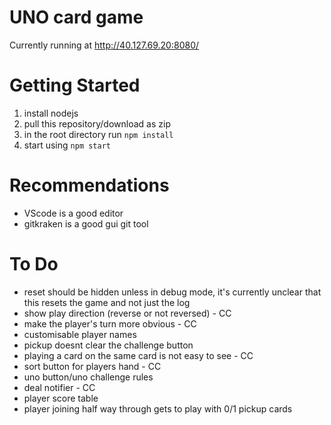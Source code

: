 # UNO card game

Currently running at http://40.127.69.20:8080/

# Getting Started

1. install nodejs
2. pull this repository/download as zip
3. in the root directory run
   `npm install`
4. start using
   `npm start`

# Recommendations

- VScode is a good editor
- gitkraken is a good gui git tool

# To Do

- reset should be hidden unless in debug mode, it's currently unclear that this resets the game and not just the log
- show play direction (reverse or not reversed) - CC
- make the player's turn more obvious - CC
- customisable player names
- pickup doesnt clear the challenge button
- playing a card on the same card is not easy to see - CC
- sort button for players hand - CC
- uno button/uno challenge rules
- deal notifier - CC
- player score table
- player joining half way through gets to play with 0/1 pickup cards
